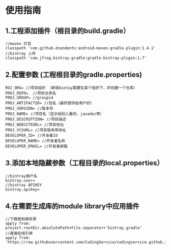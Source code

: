 # 使用指南

## 1.工程添加插件（根目录的build.gradle）
```
//maven 打包
classpath 'com.github.dcendents:android-maven-gradle-plugin:1.4.1'
//bintray 上传
classpath 'com.jfrog.bintray.gradle:gradle-bintray-plugin:1.7'
```

## 2.配置参数 (工程根目录的gradle.properties)
```
ROJ_ORG= //项目组织 （新版bintay需要在某个组织下，并创建一个仓库）
PROJ_REPO=  //项目仓库名
PROJ_GROUP= //groupid
PROJ_ARTIFACTID= //包名（最终提供给用户的）
PROJ_VERSION= //版本号
PROJ_NAME= //项目名（显示给别人看的，javadoc等）
PROJ_DESCRIPTION= //项目描述
PROJ_WEBSITEURL= //项目地址
PROJ_VCSURL= //项目版本库地址
DEVELOPER_ID= //开发者Id
DEVELOPER_NAME= //开发者名称
DEVELOPER_EMAIL= //开发者邮箱
```

## 3.添加本地隐藏参数（工程目录的local.properties）
```
//bintray用户名
bintray.user=
//bintray APIKEY
bintray.apikey=
```
## 4.在需要生成库的module library中应用插件
```
//下载放到根目录
apply from: project.rootDir.absolutePath+File.separator+'bintray.gradle'
//直接在线引用
apply from: 'https://raw.githubusercontent.com/CodingService/codingservice.github.io/master/script/bintray/bintray.gradle'
```
